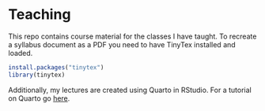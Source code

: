 # Teaching

This repo contains course material for the classes I have taught. To recreate a syllabus document as a PDF you need to have TinyTex installed and loaded. 

``` r
install.packages("tinytex")  
library(tinytex)
```

Additionally, my lectures are created using Quarto in RStudio. For a tutorial on Quarto go <a href = "https://quarto.org/docs/get-started/hello/rstudio.html" >here</a>. 

